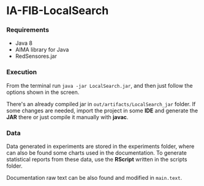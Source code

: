 # IA-FIB-LocalSearch

### Requirements
- Java 8
- AIMA library for Java
- RedSensores.jar

### Execution
From the terminal run `java -jar LocalSearch.jar`, and then just follow the options shown in the screen.

There's an already compiled jar in `out/artifacts/LocalSearch_jar` folder. If some changes are needed, import the
project in some **IDE** and generate the **JAR** there or just compile it manually with **javac**.

### Data

Data generated in experiments are stored in the experiments folder, where can also be found some charts used in the
documentation. To generate statistical reports from these data, use the **RScript** written in the scripts folder.

Documentation raw text can be also found and modified in `main.text`.
